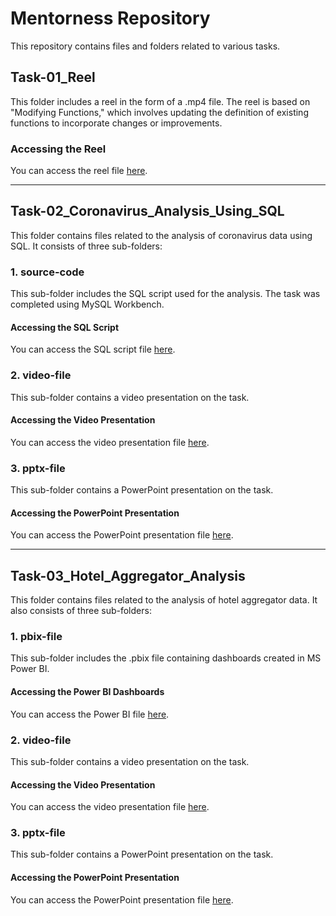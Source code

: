 # Mentorness Repository

This repository contains files and folders related to various tasks.

## Task-01_Reel

This folder includes a reel in the form of a .mp4 file. The reel is based on "Modifying Functions," which involves updating the definition of existing functions to incorporate changes or improvements.

### Accessing the Reel
You can access the reel file [here](Task-01_Reel/).

---

## Task-02_Coronavirus_Analysis_Using_SQL

This folder contains files related to the analysis of coronavirus data using SQL. It consists of three sub-folders:

### 1. source-code
This sub-folder includes the SQL script used for the analysis. The task was completed using MySQL Workbench.

#### Accessing the SQL Script
You can access the SQL script file [here](Task-02_Coronavirus_Analysis_Using_SQL/source-code/).

### 2. video-file
This sub-folder contains a video presentation on the task.

#### Accessing the Video Presentation
You can access the video presentation file [here](Task-02_Coronavirus_Analysis_Using_SQL/video-file/).

### 3. pptx-file
This sub-folder contains a PowerPoint presentation on the task.

#### Accessing the PowerPoint Presentation
You can access the PowerPoint presentation file [here](Task-02_Coronavirus_Analysis_Using_SQL/pptx-file/).

---

## Task-03_Hotel_Aggregator_Analysis

This folder contains files related to the analysis of hotel aggregator data. It also consists of three sub-folders:

### 1. pbix-file
This sub-folder includes the .pbix file containing dashboards created in MS Power BI.

#### Accessing the Power BI Dashboards
You can access the Power BI file [here](Task-03_Hotel_Aggregator_Analysis/pbix-file/).

### 2. video-file
This sub-folder contains a video presentation on the task.

#### Accessing the Video Presentation
You can access the video presentation file [here](Task-03_Hotel_Aggregator_Analysis/video-file/).

### 3. pptx-file
This sub-folder contains a PowerPoint presentation on the task.

#### Accessing the PowerPoint Presentation
You can access the PowerPoint presentation file [here](Task-03_Hotel_Aggregator_Analysis/pptx-file/).

